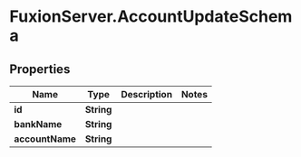 # FuxionServer.AccountUpdateSchema

## Properties

Name | Type | Description | Notes
------------ | ------------- | ------------- | -------------
**id** | **String** |  | 
**bankName** | **String** |  | 
**accountName** | **String** |  | 


